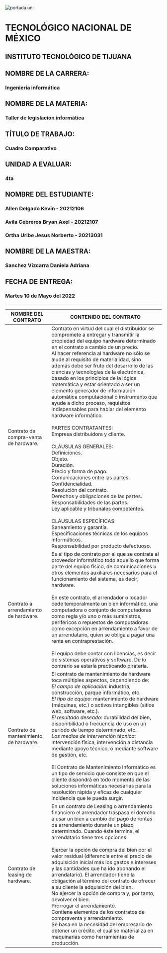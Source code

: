 ![portada uni](https://user-images.githubusercontent.com/101743883/161363304-dc9ef832-b950-4c0f-9f08-b481a8ab5f1b.png)

# TECNOLÓGICO NACIONAL DE MÉXICO
## INSTITUTO TECNOLÓGICO DE TIJUANA 
## NOMBRE DE LA CARRERA: 
### Ingeniería informática
## NOMBRE DE LA MATERIA: 
### Taller de legislación informática
## TÍTULO DE TRABAJO: 
### Cuadro Comparativo
## UNIDAD A EVALUAR: 
### 4ta
## NOMBRE DEL ESTUDIANTE: 
### Allen Delgado Kevin - 20212106
### Avila Cebreros Bryan Axel - 20212107
### Ortha Uribe Jesus Norberto - 20213031
## NOMBRE DE LA MAESTRA:
### Sanchez Vizcarra Daniela Adriana
## FECHA DE ENTREGA:
### Martes 10 de Mayo del 2022
----------------------------------
|NOMBRE DEL CONTRATO|CONTENIDO DEL CONTRATO|
|-------------------|-----------------------|
|Contrato de compra-venta de hardware. |Contrato en virtud del cual el distribuidor se compromete a entregar y transmitir la propiedad del equipo hardware determinado en el contrato a cambio de un precio.<br>Al hacer referencia al hardware no sólo se alude al requisito de materialidad, sino además debe ser fruto del desarrollo de las ciencias y tecnologías de la electrónica, basado en los principios de la lógica matemática y estar orientado a ser un elemento generador de información automática computacional o instrumento que ayude a dicho proceso, requisitos indispensables para hablar del elemento hardware informático.<br><br>PARTES CONTRATANTES:<br>Empresa distribuidora y cliente.<br><br>CLÁUSULAS GENERALES:<br>Definiciones.<br>Objeto.<br>Duración.<br>Precio y forma de pago.<br>Comunicaciones entre las partes.<br>Confidencialidad.<br>Resolución del contrato.<br>Derechos y obligaciones de las partes.<br>Responsabilidades de las partes.<br>Ley aplicable y tribunales competentes.<br><br>CLÁUSULAS ESPECÍFICAS:<br>Saneamiento y garantía.<br>Especificaciones técnicas de los equipos informáticos.<br>Responsabilidad por producto defectuoso. |
|Contrato a arrendamiento de hardware.|Es el tipo de contrato por el que se contrata al proveedor informático todo aquello que forma parte del equipo físico, de comunicaciones u otros elementos auxiliares necesarios para el funcionamiento del sistema, es decir, hardware.<br><br>En este contrato, el arrendador o locador cede temporalmente un bien informático, una computadora o conjunto de computadoras como regla y/o uno o más suministros, periféricos o repuestos de computadoras como excepción en arrendamiento a favor de un arrendatario, quien se obliga a pagar una renta en contraprestación.<br><br>El equipo debe contar con licencias, es decir de sistemas operativos y software. De lo contrario se estaría practicando piratería.|
|Contrato de mantenimiento de hardware.|El contrato de mantenimiento de hardware toca múltiples aspectos, dependiendo de:<br>*El campo de aplicación*: industria, construcción, parque informático, etc.<br>*El tipo de equipo*: mantenimiento de hardware (máquinas, etc.) o activos intangibles (sitios web, software, etc.).<br>*El resultado deseado*: durabilidad del bien, disponibilidad o frecuencia de uso en un período de tiempo determinado, etc.<br>*Los medios de intervención técnica*: intervención física, intervención a distancia mediante apoyo técnico, o mediante software de gestión, etc.<br><br>El Contrato de Mantenimiento Informático es un tipo de servicio que consiste en que el cliente dispondrá en todo momento de las soluciones informáticas necesarias para la resolución rápida y eficaz de cualquier incidencia que le pueda surgir.|
|Contrato de leasing de hardware.|En un contrato de Leasing o arrendamiento financiero el arrendador traspasa el derecho a usar un bien a cambio del pago de rentas de arrendamiento durante un plazo determinado. Cuando éste termina, el arrendatario tiene tres opciones:<br><br>Ejercer la opción de compra del bien por el valor residual (diferencia entre el precio de adquisición inicial más los gastos e intereses y las cantidades que ha ido abonando el arrendatario). El arrendador tiene la obligación al término del contrato de ofrecer a su cliente la adquisición del bien.<br>No ejercer la opción de compra y, por tanto, devolver el bien.<br>Prorrogar el arrendamiento.<br>Contiene elementos de los contratos de compraventa y arrendamiento.<br>Se basa en la necesidad del empresario de obtener un crédito, el cual se materializa en maquinarias como herramientas de producción.|